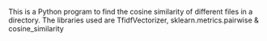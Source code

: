 

This is a Python program to find the cosine similarity of different files in a  directory. The libraries used are TfidfVectorizer, sklearn.metrics.pairwise & cosine_similarity
